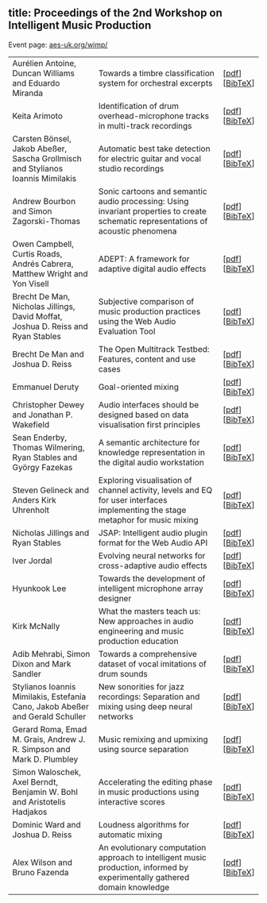 title: Proceedings of the 2nd Workshop on Intelligent Music Production
-------------------------------

Event page: [aes-uk.org/wimp/](http://aes-uk.org/wimp/)

<table>
	<tr>
		<td>Aur&eacute;lien Antoine, Duncan Williams and Eduardo Miranda</td>
		<td>Towards a timbre classification system for orchestral excerpts</td>
		<td>[<a href="http://c4dm.eecs.qmul.ac.uk/events/wimp2/Antoine.pdf" target="_blank">pdf</a>]<br>[<a href="http://c4dm.eecs.qmul.ac.uk/events/wimp2/Antoine.bib">BibTeX</a>]</td>
	</tr>
	<tr>
		<td>Keita Arimoto</td>
		<td>Identification of drum overhead-microphone tracks in multi-track recordings</td>
		<td>[<a href="http://c4dm.eecs.qmul.ac.uk/events/wimp2/Arimoto.pdf" target="_blank">pdf</a>]<br>[<a href="http://c4dm.eecs.qmul.ac.uk/events/wimp2/Arimoto.bib">BibTeX</a>]</td>
	</tr>
	<tr>
		<td>Carsten B&ouml;nsel, Jakob Abe&szlig;er, Sascha Grollmisch and Stylianos Ioannis Mimilakis</td>
		<td>Automatic best take detection for electric guitar and vocal studio recordings</td>
		<td>[<a href="http://c4dm.eecs.qmul.ac.uk/events/wimp2/Boensel.pdf" target="_blank">pdf</a>]<br>[<a href="http://c4dm.eecs.qmul.ac.uk/events/wimp2/Boensel.bib">BibTeX</a>]</td>
	</tr>
	<tr>
		<td>Andrew Bourbon and Simon Zagorski-Thomas</td>
		<td>Sonic cartoons and semantic audio processing: Using invariant properties to create schematic representations of acoustic phenomena</td>
		<td>[<a href="http://c4dm.eecs.qmul.ac.uk/events/wimp2/Bourbon.pdf" target="_blank">pdf</a>]<br>[<a href="http://c4dm.eecs.qmul.ac.uk/events/wimp2/Bourbon.bib">BibTeX</a>]</td>
	</tr>
	<tr>
		<td>Owen Campbell, Curtis Roads, Andr&eacute;s Cabrera, Matthew Wright and Yon Visell</td>
		<td>ADEPT: A framework for adaptive digital audio effects</td>
		<td>[<a href="http://c4dm.eecs.qmul.ac.uk/events/wimp2/Campbell.pdf" target="_blank">pdf</a>]<br>[<a href="http://c4dm.eecs.qmul.ac.uk/events/wimp2/Campbell.bib">BibTeX</a>]</td>
	</tr>
	<tr>
		<td>Brecht De Man, Nicholas Jillings, David Moffat, Joshua D. Reiss and Ryan Stables</td>
		<td>Subjective comparison of music production practices using the Web Audio Evaluation Tool</td>
		<td>[<a href="http://c4dm.eecs.qmul.ac.uk/events/wimp2/DeMan-WAET.pdf" target="_blank">pdf</a>]<br>[<a href="http://c4dm.eecs.qmul.ac.uk/events/wimp2/DeMan-WAET.bib">BibTeX</a>]</td>
	</tr>
	<tr>
		<td>Brecht De Man and Joshua D. Reiss</td>
		<td>The Open Multitrack Testbed: Features, content and use cases</td>
		<td>[<a href="http://c4dm.eecs.qmul.ac.uk/events/wimp2/DeMan-OMTB.pdf" target="_blank">pdf</a>]<br>[<a href="http://c4dm.eecs.qmul.ac.uk/events/wimp2/DeMan-OMTB.bib">BibTeX</a>]</td>
	</tr>
	<tr>
		<td>Emmanuel Deruty</td>
		<td>Goal-oriented mixing</td>
		<td>[<a href="http://c4dm.eecs.qmul.ac.uk/events/wimp2/Deruty.pdf" target="_blank">pdf</a>]<br>[<a href="http://c4dm.eecs.qmul.ac.uk/events/wimp2/Deruty.bib">BibTeX</a>]</td>
	</tr>
	<tr>
		<td>Christopher Dewey and Jonathan P. Wakefield</td>
		<td>Audio interfaces should be designed based on data visualisation first principles</td>
		<td>[<a href="http://c4dm.eecs.qmul.ac.uk/events/wimp2/Dewey.pdf" target="_blank">pdf</a>]<br>[<a href="http://c4dm.eecs.qmul.ac.uk/events/wimp2/Dewey.bib">BibTeX</a>]</td>
	</tr>
	<tr>
		<td>Sean Enderby, Thomas Wilmering, Ryan Stables and Gy&ouml;rgy Fazekas</td>
		<td>A semantic architecture for knowledge representation in the digital audio workstation</td>
		<td>[<a href="http://c4dm.eecs.qmul.ac.uk/events/wimp2/Enderby.pdf" target="_blank">pdf</a>]<br>[<a href="http://c4dm.eecs.qmul.ac.uk/events/wimp2/Enderby.bib">BibTeX</a>]</td>
	</tr>
	<tr>
		<td>Steven Gelineck and Anders Kirk Uhrenholt</td>
		<td>Exploring visualisation of channel activity, levels and EQ for user interfaces implementing the stage metaphor for music mixing</td>
		<td>[<a href="http://c4dm.eecs.qmul.ac.uk/events/wimp2/Gelineck.pdf" target="_blank">pdf</a>]<br>[<a href="http://c4dm.eecs.qmul.ac.uk/events/wimp2/Gelineck.bib">BibTeX</a>]</td>
	</tr>
	<tr>
		<td>Nicholas Jillings and Ryan Stables</td>
		<td>JSAP: Intelligent audio plugin format for the Web Audio API</td>
		<td>[<a href="http://c4dm.eecs.qmul.ac.uk/events/wimp2/Jillings.pdf" target="_blank">pdf</a>]<br>[<a href="http://c4dm.eecs.qmul.ac.uk/events/wimp2/Jillings.bib">BibTeX</a>]</td>
	</tr>
	<tr>
		<td>Iver Jordal</td>
		<td>Evolving neural networks for cross-adaptive audio effects</td>
		<td>[<a href="http://c4dm.eecs.qmul.ac.uk/events/wimp2/Jordal.pdf" target="_blank">pdf</a>]<br>[<a href="http://c4dm.eecs.qmul.ac.uk/events/wimp2/Jordal.bib">BibTeX</a>]</td>
	</tr>
	<tr>
		<td>Hyunkook Lee</td>
		<td>Towards the development of intelligent microphone array designer</td>
		<td>[<a href="http://c4dm.eecs.qmul.ac.uk/events/wimp2/Lee.pdf" target="_blank">pdf</a>]<br>[<a href="http://c4dm.eecs.qmul.ac.uk/events/wimp2/Lee.bib">BibTeX</a>]</td>
	</tr>
	<tr>
		<td>Kirk McNally</td>
		<td>What the masters teach us: New approaches in audio engineering and music production education</td>
		<td>[<a href="http://c4dm.eecs.qmul.ac.uk/events/wimp2/McNally.pdf" target="_blank">pdf</a>]<br>[<a href="http://c4dm.eecs.qmul.ac.uk/events/wimp2/McNally.bib">BibTeX</a>]</td>
	</tr>
	<tr>
		<td>Adib Mehrabi, Simon Dixon and Mark Sandler</td>
		<td>Towards a comprehensive dataset of vocal imitations of drum sounds</td>
		<td>[<a href="http://c4dm.eecs.qmul.ac.uk/events/wimp2/Mehrabi.pdf" target="_blank">pdf</a>]<br>[<a href="http://c4dm.eecs.qmul.ac.uk/events/wimp2/Mehrabi.bib">BibTeX</a>]</td>
	</tr>
	<tr>
		<td>Stylianos Ioannis Mimilakis, Estefan&iacute;a Cano, Jakob Abe&szlig;er and Gerald Schuller</td>
		<td>New sonorities for jazz recordings: Separation and mixing using deep neural networks</td>
		<td>[<a href="http://c4dm.eecs.qmul.ac.uk/events/wimp2/Mimilakis.pdf" target="_blank">pdf</a>]<br>[<a href="http://c4dm.eecs.qmul.ac.uk/events/wimp2/Mimilakis.bib">BibTeX</a>]</td>
	</tr>
	<tr>
		<td>Gerard Roma, Emad M. Grais, Andrew J. R. Simpson and Mark D. Plumbley</td>
		<td>Music remixing and upmixing using source separation</td>
		<td>[<a href="http://c4dm.eecs.qmul.ac.uk/events/wimp2/Roma.pdf" target="_blank">pdf</a>]<br>[<a href="http://c4dm.eecs.qmul.ac.uk/events/wimp2/Roma.bib">BibTeX</a>]</td>
	</tr>
	<tr>
		<td>Simon Waloschek, Axel Berndt, Benjamin W. Bohl and Aristotelis Hadjakos</td>
		<td>Accelerating the editing phase in music productions using interactive scores</td>
		<td>[<a href="http://c4dm.eecs.qmul.ac.uk/events/wimp2/Waloschek.pdf" target="_blank">pdf</a>]<br>[<a href="http://c4dm.eecs.qmul.ac.uk/events/wimp2/Waloschek.bib">BibTeX</a>]</td>
	</tr>
	<tr>
		<td>Dominic Ward and Joshua D. Reiss</td>
		<td>Loudness algorithms for automatic mixing</td>
		<td>[<a href="http://c4dm.eecs.qmul.ac.uk/events/wimp2/Ward.pdf" target="_blank">pdf</a>]<br>[<a href="http://c4dm.eecs.qmul.ac.uk/events/wimp2/Ward.bib">BibTeX</a>]</td>
	</tr>
	<tr>
		<td>Alex Wilson and Bruno Fazenda</td>
		<td>An evolutionary computation approach to intelligent music production, informed by experimentally gathered domain knowledge</td>
		<td>[<a href="http://c4dm.eecs.qmul.ac.uk/events/wimp2/Wilson.pdf" target="_blank">pdf</a>]<br>[<a href="http://c4dm.eecs.qmul.ac.uk/events/wimp2/Wilson.bib">BibTeX</a>]</td>
	</tr>
</table>
